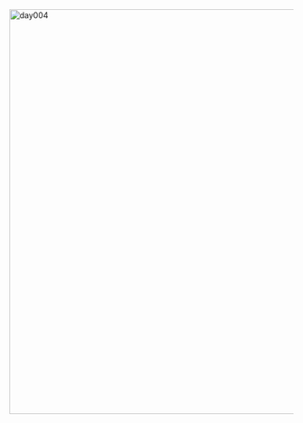 <img width="718" alt="day004" src="https://user-images.githubusercontent.com/73212666/98910066-6f441700-24a1-11eb-9000-0b6b3cf4a44a.png">
